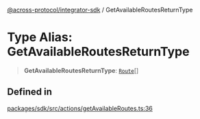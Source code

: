 [@across-protocol/integrator-sdk](../README.md) / GetAvailableRoutesReturnType

# Type Alias: GetAvailableRoutesReturnType

> **GetAvailableRoutesReturnType**: [`Route`](Route.md)[]

## Defined in

[packages/sdk/src/actions/getAvailableRoutes.ts:36](https://github.com/across-protocol/toolkit/blob/0408e9d38e7f5e4687131c33ea4b58d12a946b0d/packages/sdk/src/actions/getAvailableRoutes.ts#L36)
